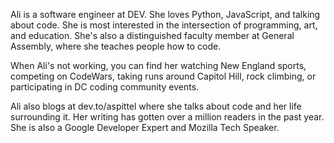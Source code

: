 Ali is a software engineer at DEV. She loves Python, JavaScript, and talking about code. She is most interested in the intersection of programming, art, and education. She's also a distinguished faculty member at General Assembly, where she teaches people how to code.

When Ali's not working, you can find her watching New England sports, competing on CodeWars, taking runs around Capitol Hill, rock climbing, or participating in DC coding community events.

Ali also blogs at dev.to/aspittel where she talks about code and her life surrounding it. Her writing has gotten over a million readers in the past year. She is also a Google Developer Expert and Mozilla Tech Speaker.
